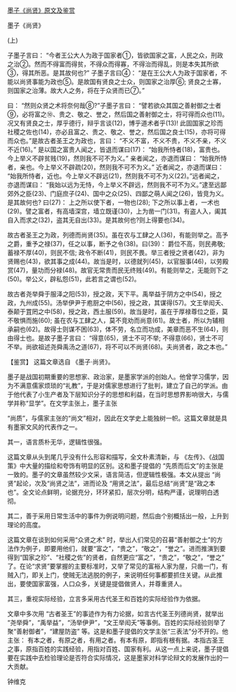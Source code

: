 [墨子《尚贤》原文及鉴赏](https://www.vrrw.net/wx/10136.html)

墨子《尚贤》

(上)

子墨子言曰： “今者王公大人为政于国家者①，皆欲国家之富，人民之众，刑政之治②。然而不得富而得贫，不得众而得寡，不得治而得乱，则是本失其所欲③，得其所恶。是其故何也?” 子墨子言曰④： “是在王公大人为政于国家者，不能以尚贤事能为政也⑤。是故国有贤良之士众，则国家之治厚⑥; 贤良之士寡，则国家之治薄。故大人之务，将在于众贤而已⑦。”

曰： “然则众贤之术将奈何哉⑧?”子墨子言曰： “譬若欲众其国之善射御之士者⑨，必将富之⑩、贵之、敬之、誉之，然后国之善射御之士，将可得而众也(11)。况又有贤良之士，厚乎德行，辩乎言谈(12)，博乎道术者乎(13)! 此固国家之珍而社稷之佐也(14)，亦必且富之、贵之、敬之、誉之，然后国之良士(15)，亦将可得而众也。”是故古者圣王之为政也，言曰： “不义不富，不义不贵，不义不亲，不义不近(16)。” 是以国之富贵人闻之，皆退而谋曰(17)： “始我所恃者(18)，富贵也。今上举义不辟贫贱(19)，然则我不可不为义。” 亲者闻之，亦退而谋曰： “始我所恃者，亲也。今上举义不辟疏(20)，然则我不可不为义。” 近者闻之，亦退而谋曰： “始我所恃者，近也。今上举义不辟远(21)，然则我不可不为义(22)。”远者闻之，亦退而谋曰： “我始以远为无恃，今上举义不辟远，然则我不可不为义。”逮至远鄙郊外之臣(23)、门庭庶子(24)、国中之众(25)、四鄙之萌人闻之(26)，皆竞为义。是其故何也? 曰(27)： 上之所以使下者，一物也(28); 下之所以事上者，一术也(29)。譬之富者，有高墙深宫，墙立既谨(30)，上为凿一门(31)。有盗人入，阖其自入而求之(32)，盗其无自出(33)。是其故何也?则上得要也(34)。

故古者圣王之为政，列德而尚贤(35)。虽在农与工肆之人(36)，有能则举之。高予之爵，重予之禄(37)，任之以事，断予之令(38)。曰(39)： 爵位不高，则民弗敬; 蓄禄不厚(40)，则民不信; 政令不断(41)，则民不畏。举三者授之贤者(42)，非为贤赐也(43)，欲其事之成(44)。故当是时，以德就列(45)，以官服事(46)，以劳殿赏(47)，量功而分禄(48)。故官无常贵而民无终贱(49)。有能则举之，无能则下之(50)。举公义，辟私怨(51)，此若言之谓也(52)。

故古者尧举舜于服泽之阳(53)，授之政，天下平。禹举益于阴方之中(54)，授之政，九州成(55)。汤举伊尹于庖厨之中(56)，授之政，其谋得(57)。文王举闳夭、泰颠于罝罔之中(58)，授之政，西土服(59)。故当是时，虽在于厚禄尊位之臣，莫不敬惧而施(60); 虽在农与工肆之人，莫不竞劝而尚意(61)。故士者，所以为辅相承嗣也(62)。故得士则谋不困(63)，体不劳，名立而功成，美章而恶不生(64)，则由得士也。是故子墨子言曰： “得意(65)，贤士不可不举; 不得意(66)，贤士不可不举。尚欲祖述尧舜禹汤之道(67)，将不可以不尚贤(68)。夫尚贤者，政之本也。”



【鉴赏】 这篇文章选自 《墨子·尚贤》。

墨子是战国初期重要的思想家、政治家，是墨家学派的创始人。他曾学习儒学，因为不满意儒家烦琐的“礼教”，于是对儒家思想进行了批判，建立了自己的学派。由于他代表了小生产者及下层知识分子的思想和利益，在当时思想界影响很大，与儒学并称“显学”。在文学主张上，墨子主张

“尚质”，与儒家主张的“尚文”相对，因此在文学史上能独树一帜。这篇文章就是具有墨家文风的代表作之一。

其一，语言质朴无华，逻辑性很强。

这篇文章从头到尾几乎没有什么形容和描写，全文朴素清新，与 《左传》、《战国策》中大量的描绘和夸饰有明显的区别。这和墨子提倡的 “先质而后文”的主张是一致的。墨子的文章虽然较少文采，语言简洁，但逻辑性极强。本文从提出 “尚贤”起论，次及“尚贤之法”，进而论及 “用贤之法”，最后总结“尚贤”是“政之本也”。全文论点鲜明，论据充分，环环紧扣，层次分明，结构严谨，说理明白透彻。

其二，善于采用日常生活中的事件为例说明问题，然后由个别概括出一般，上升到理论的高度。

这篇文章在谈到如何采用“众贤之术” 时，举出人们常见的召募“善射御之士”的方法作为例子，即要用他们，就要“富之”，“贵之”，“敬之”，“誉之”。进而推演到要得到“国家之珍”、“社稷之佐”的贤者，自然更应“富之”，“贵之”，“敬之”，“誉之” 了。在论“求贤”要掌握的主要标准时，又举了常见的富裕人家为屋，只凿一门，有贼入门，即关上门，使贼无法逃脱的例子，来说明任何事都要抓住关键。从此推出，要使国家富强，人口众多，关键是提倡做贤人，并尊重贤人。

其三，重视实际经验，立言多采用古代圣王和百姓的实际经验作为依据。

文章中多次用 “古者圣王”的事迹作为有力论据，如言古代圣王列德尚贤，就举出 “尧举舜”，“禹举益”，“汤举伊尹”，“文王举闳夭”等事例。百姓的实际经验则举了聚“善射御者”，“建屋防盗” 等。这是和墨子提倡的文学主张“三表法”分不开的。他主张： 有本之者，有原之者，有用之者。有本有原，即指有根有据。本指古圣王之事，原指百姓的实践经验，用指对百姓、国家有利。从这一点上来说，墨子提倡要在实践中去检验理论是否符合实际情况，这是墨家对科学论辩文的发展作出的一大贡献。

钟维克

